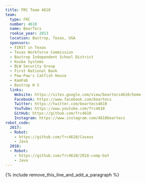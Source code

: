 ```yaml
---
title: FRC Team 4610
team:
  type: FRC
  number: 4610
  name: BearTecs
  rookie_year: 2013
  location: Bastrop, Texas, USA
  sponsors:
  - FIRST in Texas
  - Texas Workforce Commission
  - Bastrop Independent School District
  - Kouba Systems
  - BLW Security Group
  - First National Bank
  - Paw-Paw's Catfish House
  - KamFab
  - Bastrop H S
  links:
    Website: https://sites.google.com/view/beartecs4610/home
    Facebook: https://www.facebook.com/beartecs
    Twitter: https://twitter.com/beartecs4610
    YouTube: https://www.youtube.com/frc4610
    GitHub: https://github.com/frc4610
    Instagram: https://www.instagram.com/4610beartecs
robot_code:
  2017:
  - Robot:
    - https://github.com/frc4610/Caseus
    - Java
  2018:
  - Robot:
    - https://github.com/frc4610/2018-comp-bot
    - Java
---
```


{% include remove_this_line_and_add_a_paragraph %}